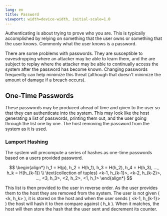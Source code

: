 ```yaml
---
lang: en
title: Password
viewport: width=device-width, initial-scale=1.0
---
```

Authenticating is about trying to prove who you are. This is typically 
accomplished by relying on something that the user owns or something that
the user knows. Commonly what the user knows is a password. 

There are some problems with passwords. They are susceptible to eavesdropping 
where an attacker may be able to learn them, and the are subject to replay
where the attacker may be able to continually access the system after the
password has become known. Changing passwords frequently can help minimize this
threat (although that doesn't minimize the amount of damage if a breach 
occurs).

## One-Time Passwords
These passwords may be produced ahead of time and given to the user so that
they can authenticate into the system. This may look like the host generating
a list of passwords, printing them out, and the user going through the list
one by one. The host removing the password from the system as it is used.

### Lamport Hashing
The system will precompute a series of hashes as one-time passwords based on
a users provided password. 

$$
\begin{align*}
h_1 = H(p), h_2 = H(h_1), h_3 = H(h_2), h_4 = H(h_3), ..., h_k = H(h_{k-1}) \\
\text{collection of tuples} <k-1, h_{k-1}>, <k-2, h_{k-2}>, ..., <3, h_3>, <2, h_2>, <1, h_1>
\end{align*}
$$

This list is then provided to the user in reverse order. As the user provides
them to the host they are removed from the system. The user is not given 
\( <k, h_k> \), it is stored on the host and when the user sends 
\( <k-1, h_{k-1}> \) the host will hash it to then compare against \( h_k \). 
When it matches, the host will then store the hash that the user sent and 
decrement its counter.

